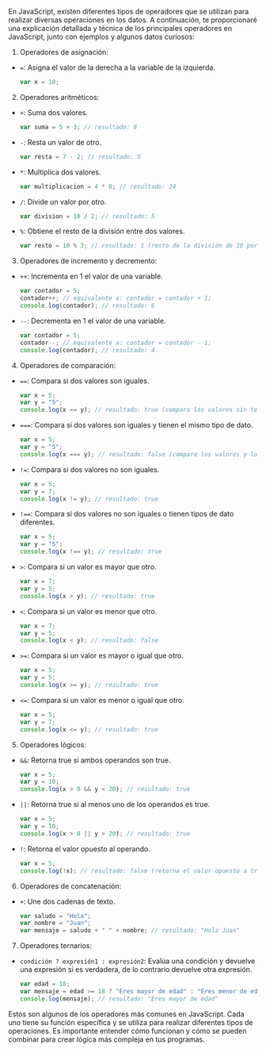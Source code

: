 En JavaScript, existen diferentes tipos de operadores que se utilizan para realizar diversas operaciones en los datos. A continuación, te proporcionaré una explicación detallada y técnica de los principales operadores en JavaScript, junto con ejemplos y algunos datos curiosos:

1. Operadores de asignación:
- `=`: Asigna el valor de la derecha a la variable de la izquierda.
  ```javascript
  var x = 10;
  ```

2. Operadores aritméticos:
- `+`: Suma dos valores.
  ```javascript
  var suma = 5 + 3; // resultado: 8
  ```
- `-`: Resta un valor de otro.
  ```javascript
  var resta = 7 - 2; // resultado: 5
  ```
- `*`: Multiplica dos valores.
  ```javascript
  var multiplicacion = 4 * 6; // resultado: 24
  ```
- `/`: Divide un valor por otro.
  ```javascript
  var division = 10 / 2; // resultado: 5
  ```
- `%`: Obtiene el resto de la división entre dos valores.
  ```javascript
  var resto = 10 % 3; // resultado: 1 (resto de la división de 10 por 3)
  ```

3. Operadores de incremento y decremento:
- `++`: Incrementa en 1 el valor de una variable.
  ```javascript
  var contador = 5;
  contador++; // equivalente a: contador = contador + 1;
  console.log(contador); // resultado: 6
  ```
- `--`: Decrementa en 1 el valor de una variable.
  ```javascript
  var contador = 5;
  contador--; // equivalente a: contador = contador - 1;
  console.log(contador); // resultado: 4
  ```

4. Operadores de comparación:
- `==`: Compara si dos valores son iguales.
  ```javascript
  var x = 5;
  var y = "5";
  console.log(x == y); // resultado: true (compara los valores sin tener en cuenta el tipo de dato)
  ```
- `===`: Compara si dos valores son iguales y tienen el mismo tipo de dato.
  ```javascript
  var x = 5;
  var y = "5";
  console.log(x === y); // resultado: false (compara los valores y los tipos de dato)
  ```
- `!=`: Compara si dos valores no son iguales.
  ```javascript
  var x = 5;
  var y = 7;
  console.log(x != y); // resultado: true
  ```
- `!==`: Compara si dos valores no son iguales o tienen tipos de dato diferentes.
  ```javascript
  var x = 5;
  var y = "5";
  console.log(x !== y); // resultado: true
  ```
- `>`: Compara si un valor es mayor que otro.
  ```javascript
  var x = 7;
  var y = 5;
  console.log(x > y); // resultado: true
  ```
- `<`: Compara si un valor es menor que otro.
  ```javascript
  var x = 7;
  var y = 5;
  console.log(x < y); // resultado: false
  ```
- `>=`: Compara si un valor es mayor o igual que otro.
  ```javascript
  var x = 5;
  var y = 5;
  console.log(x >= y); // resultado: true
  ```
- `<=`: Compara si un valor es menor o igual que otro.
  ```javascript
  var x = 5;
  var y = 7;
  console.log(x <= y); // resultado: true
  ```

5. Operadores lógicos:
- `&&`: Retorna true si ambos operandos son true.
  ```javascript
  var x = 5;
  var y = 10;
  console.log(x > 0 && y < 20); // resultado: true
  ```
- `||`: Retorna true si al menos uno de los operandos es true.
  ```javascript
  var x = 5;
  var y = 10;
  console.log(x > 0 || y > 20); // resultado: true
  ```
- `!`: Retorna el valor opuesto al operando.
  ```javascript
  var x = 5;
  console.log(!x); // resultado: false (retorna el valor opuesto a true)
  ```

6. Operadores de concatenación:
- `+`: Une dos cadenas de texto.
  ```javascript
  var saludo = "Hola";
  var nombre = "Juan";
  var mensaje = saludo + " " + nombre; // resultado: "Hola Juan"
  ```

7. Operadores ternarios:
- `condición ? expresión1 : expresión2`: Evalúa una condición y devuelve una expresión si es verdadera, de lo contrario devuelve otra expresión.
  ```javascript
  var edad = 18;
  var mensaje = edad >= 18 ? "Eres mayor de edad" : "Eres menor de edad";
  console.log(mensaje); // resultado: "Eres mayor de edad"
  ```

Estos son algunos de los operadores más comunes en JavaScript. Cada uno tiene su función específica y se utiliza para realizar diferentes tipos de operaciones. Es importante entender cómo funcionan y cómo se pueden combinar para crear lógica más compleja en tus programas.